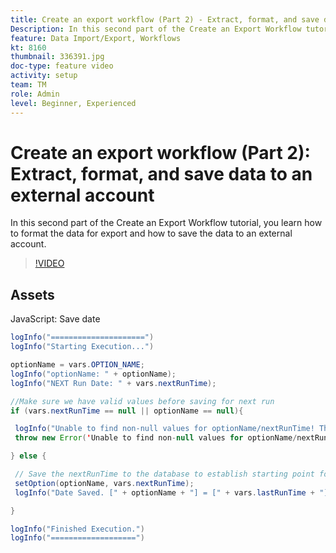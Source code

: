 ```yaml
---
title: Create an export workflow (Part 2) - Extract, format, and save data to an external account
Description: In this second part of the Create an Export Workflow tutorial, you learn how to format the data for export and how to save the data to an external account. 
feature: Data Import/Export, Workflows
kt: 8160
thumbnail: 336391.jpg
doc-type: feature video
activity: setup
team: TM
role: Admin
level: Beginner, Experienced
---
```


# Create an export workflow (Part 2): Extract, format, and save data to an external account

In this second part of the Create an Export Workflow tutorial, you learn how to format the data for export and how to save the data to an external account.

>[!VIDEO](https://video.tv.adobe.com/v/336391?quality=12)

## Assets

JavaScript: Save date

 ```java
logInfo("=====================")
logInfo("Starting Execution...")

optionName = vars.OPTION_NAME;
logInfo("optionName: " + optionName);
logInfo("NEXT Run Date: " + vars.nextRunTime);
 
//Make sure we have valid values before saving for next run
if (vars.nextRunTime == null || optionName == null){

  logInfo("Unable to find non-null values for optionName/nextRunTime! Throwing Error.")
  throw new Error('Unable to find non-null values for optionName/nextRunTime!  Ending Execution.');

} else {

  // Save the nextRunTime to the database to establish starting point for next run.
  setOption(optionName, vars.nextRunTime);
  logInfo("Date Saved. [" + optionName + "] = [" + vars.lastRunTime + "]")

}

logInfo("Finished Execution.") 
logInfo("===================")
 ```

 